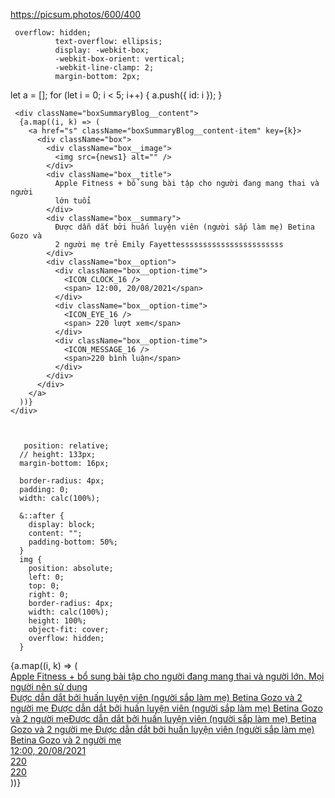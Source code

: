 https://picsum.photos/600/400

     overflow: hidden;
              text-overflow: ellipsis;
              display: -webkit-box;
              -webkit-box-orient: vertical;
              -webkit-line-clamp: 2;
              margin-bottom: 2px;

let a = [];
for (let i = 0; i < 5; i++) {
a.push({ id: i });
}

     <div className="boxSummaryBlog__content">
      {a.map((i, k) => (
        <a href="s" className="boxSummaryBlog__content-item" key={k}>
          <div className="box">
            <div className="box__image">
              <img src={news1} alt="" />
            </div>
            <div className="box__title">
              Apple Fitness + bổ sung bài tập cho người đang mang thai và người
              lớn tuổi
            </div>
            <div className="box__summary">
              Được dẫn dắt bởi huấn luyện viên (người sắp làm mẹ) Betina Gozo và
              2 người mẹ trẻ Emily Fayettesssssssssssssssssssssss
            </div>
            <div className="box__option">
              <div className="box__option-time">
                <ICON_CLOCK_16 />
                <span> 12:00, 20/08/2021</span>
              </div>
              <div className="box__option-time">
                <ICON_EYE_16 />
                <span> 220 lượt xem</span>
              </div>
              <div className="box__option-time">
                <ICON_MESSAGE_16 />
                <span>220 bình luận</span>
              </div>
            </div>
          </div>
        </a>
      ))}
    </div>



       position: relative;
      // height: 133px;
      margin-bottom: 16px;

      border-radius: 4px;
      padding: 0;
      width: calc(100%);

      &::after {
        display: block;
        content: "";
        padding-bottom: 50%;
      }
      img {
        position: absolute;
        left: 0;
        top: 0;
        right: 0;
        border-radius: 4px;
        width: calc(100%);
        height: 100%;
        object-fit: cover;
        overflow: hidden;
      }

 <div className="box__content">
            {a.map((i, k) => (
              <a href="s" className="item" key={k}>
                <div className="box">
                  <div className="box__image">
                    <img src={news1} alt="" />
                  </div>
                  <div className="box__desc">
                    <div className="box__desc-title">
                      Apple Fitness + bổ sung bài tập cho người đang mang thai
                      và người lớn. Mọi người nên sử dụng
                    </div>
                    <div className="box__desc-summary">
                      Được dẫn dắt bởi huấn luyện viên (người sắp làm mẹ) Betina
                      Gozo và 2 người mẹ Được dẫn dắt bởi huấn luyện viên (người
                      sắp làm mẹ) Betina Gozo và 2 người mẹĐược dẫn dắt bởi huấn
                      luyện viên (người sắp làm mẹ) Betina Gozo và 2 người mẹ
                      Được dẫn dắt bởi huấn luyện viên (người sắp làm mẹ) Betina
                      Gozo và 2 người mẹ
                    </div>
                    <div className="box__desc-option">
                      <div className="time">
                        <ICON_CLOCK_16 />
                        <span>12:00, 20/08/2021</span>
                      </div>
                      <div className="time">
                        <ICON_EYE_16 />
                        <span>220</span>
                      </div>
                      <div className="time">
                        <ICON_MESSAGE_16 />
                        <span>220</span>
                      </div>
                    </div>
                  </div>
                </div>
              </a>
            ))}
          </div>
